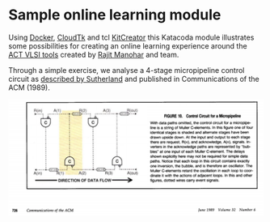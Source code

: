 # Sample online learning module

Using [Docker](https://docker.com), [CloudTk](http://cloudtk.tcl-lang.org/) and tcl [KitCreator](http://kitcreator.rkeene.org/) this
Katacoda module illustrates some possibilities for creating an online learning experience around the [ACT VLSI tools](https://avlsi.csl.yale.edu/act/doku.php)
created by [Rajit Manohar](https://csl.yale.edu/~rajit/) and team.

Through a simple exercise, we analyse a 4-stage micropipeline control circuit as [described by Sutherland](https://dl.acm.org/doi/pdf/10.1145/63526.63532)
and published in Communications of the ACM (1989).

![Sutherland 4-stage micropipeline control](./assets/Sutherland_control_circuit.PNG)
